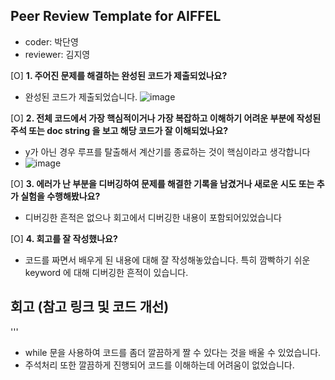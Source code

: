 
## Peer Review Template for AIFFEL ##

- coder: 박단영
- reviewer: 김지영

[O] **1. 주어진 문제를 해결하는 완성된 코드가 제출되었나요?**

- 완성된 코드가 제출되었습니다.
  ![image](https://github.com/user-attachments/assets/cbb416ff-dfed-4a14-bc63-bfeaaea57302)



[O] **2. 전체 코드에서 가장 핵심적이거나 가장 복잡하고 이해하기 어려운 부분에 작성된 주석 또는 doc string 을 보고 해당 코드가 잘 이해되었나요?**

- y가 아닌 경우 루프를 탈출해서 계산기를 종료하는 것이 핵심이라고 생각합니다
- ![image](https://github.com/user-attachments/assets/df1cb038-8b53-4374-a03c-e0ddbe6ea596)


[O] **3. 에러가 난 부분을 디버깅하여 문제를 해결한 기록을 남겼거나 새로운 시도 또는 추가 실험을 수행해봤나요?** 

- 디버깅한 흔적은 없으나 회고에서 디버깅한 내용이 포함되어있었습니다 

[O] **4. 회고를 잘 작성했나요?**

- 코드를 짜면서 배우게 된 내용에 대해 잘 작성해놓았습니다. 특히 깜빡하기 쉬운 keyword 에 대해 디버깅한 흔적이 있습니다.
  

## 회고 (참고 링크 및 코드 개선)
'''
- while 문을 사용하여 코드를 좀더 깔끔하게 짤 수 있다는 것을 배울 수 있었습니다.
- 주석처리 또한 깔끔하게 진행되어 코드를 이해하는데 어려움이 없었습니다. 


